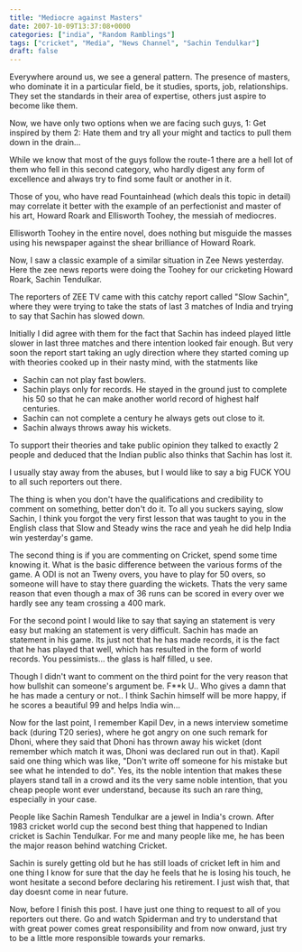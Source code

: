```yaml
---
title: "Mediocre against Masters"
date: 2007-10-09T13:37:08+0000
categories: ["india", "Random Ramblings"]
tags: ["cricket", "Media", "News Channel", "Sachin Tendulkar"]
draft: false
---
```


Everywhere around us, we see a general pattern. The presence of masters, who dominate it in a particular field, be it studies, sports, job, relationships. They set the standards in their area of expertise, others just aspire to become like them.

Now, we have only two options when we are facing such guys, 1: Get inspired by them 2: Hate them and try all your might and tactics to pull them down in the drain...

While we know that most of the guys follow the route-1 there are a hell lot of them who fell in this second category, who hardly digest any form of excellence and always try to find some fault or another in it.

Those of you, who have read Fountainhead (which deals this topic in detail) may correlate it better with the example of an perfectionist  and master of his art, Howard Roark and  Ellisworth Toohey, the messiah of mediocres.

Ellisworth Toohey in the entire novel, does nothing but misguide the masses using his newspaper against the shear brilliance of Howard Roark.

Now, I saw a classic example of a similar situation in Zee News yesterday.  Here the zee news reports were doing the Toohey for our cricketing Howard Roark, Sachin Tendulkar.

The reporters of ZEE TV came with  this catchy report called "Slow Sachin", where they were trying to take the stats of last 3 matches of India and trying to say that Sachin has slowed down.

Initially I did agree with them for the fact that Sachin has indeed played little slower in last three matches and there intention looked fair enough. But very soon the report start taking an ugly direction where they started coming up with theories cooked up in their nasty mind, with the statments like
<ul>
	<li>Sachin can not play fast bowlers.</li>
	<li>Sachin plays only for records. He stayed in the ground just to complete his 50 so that he can make another world record of highest half centuries.</li>
	<li>Sachin can not complete a century he always gets out close to it.</li>
	<li>Sachin always throws away his wickets.</li>
</ul>
To support their theories and take public opinion they talked to exactly 2 people and deduced that the Indian public also thinks that Sachin has lost it.

I usually stay away from the abuses, but I would like to say a big FUCK YOU to all such reporters out there.

The thing is when you don't have the qualifications and credibility to comment on something, better don't do it. To all you suckers saying, slow Sachin, I think you forgot the very first lesson that was taught to you in the English class that Slow and Steady wins the race and yeah he did help India win yesterday's game.

The second thing is if you are commenting on Cricket, spend some time knowing it. What is the basic difference between the various forms of the game. A ODI is not an Tweny overs, you have to play for 50 overs, so someone will have to stay there guarding the wickets. Thats the very same reason that even though a max of 36 runs can be scored in every over we hardly see any team crossing a 400 mark.

For the second point I would like to say that saying an statement is very easy but making an statement is very difficult. Sachin has made an statement in his game. Its just not that he has made records, it is the fact that he has played that well, which has resulted in the form of world records. You pessimists... the glass is half filled, u see.

Though I didn't want to comment on the third point for the very reason that how bullshit can someone's argument be. F**k U.. Who gives a damn that he has made a century or not.. I think Sachin himself will be more happy, if he scores a beautiful 99 and helps India win...

Now for the last point, I remember Kapil Dev, in a news interview sometime back (during T20 series), where he got angry on one such remark for Dhoni, where they said that Dhoni has thrown away his wicket (dont remember which match it was, Dhoni was declared run out in that). Kapil said one thing which was like, "Don't write off someone for his mistake but see what he intended to do". Yes, its the noble intention that makes these players stand tall in a crowd and its the very same noble intention, that you cheap people wont ever understand, because its such an rare thing, especially in your case.

People like Sachin Ramesh Tendulkar are a jewel in India's crown. After 1983 cricket world cup the second best thing that happened to Indian cricket is Sachin Tendulkar. For me and many people like me, he has been the major reason behind watching Cricket.

Sachin is surely getting old but he has still loads of cricket left in him and one thing I know for sure that the day he feels that he is losing his touch, he wont hesitate a second before declaring his retirement. I just wish that, that day doesnt come in near future.

Now, before I finish this post. I have just one thing to request to all of you reporters out there. Go and watch Spiderman and try to understand  that with great power comes great responsibility and from now onward, just  try to be a little more responsible towards your remarks.